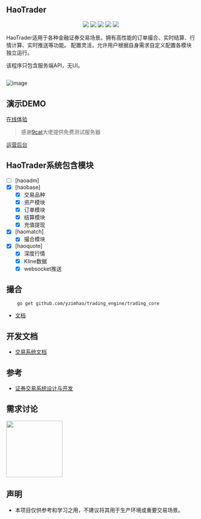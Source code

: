 ## HaoTrader
  
<p align="center">
    <img src="https://img.shields.io/github/stars/yzimhao/trading_engine?style=social">
    <img src="https://img.shields.io/github/forks/yzimhao/trading_engine?style=social">
	<img src="https://img.shields.io/github/issues/yzimhao/trading_engine">
	<img src="https://img.shields.io/github/repo-size/yzimhao/trading_engine">
	<img src="https://img.shields.io/github/license/yzimhao/trading_engine">
</p>

  HaoTrader适用于各种金融证券交易场景。拥有高性能的订单撮合、实时结算、行情计算、实时推送等功能。
  配置灵活，允许用户根据自身需求自定义配置各模块独立运行。

  该程序只包含服务端API，无UI。

##
  ![image](https://github.com/yzimhao/trading_engine/blob/master/document/images/haotrader.png?raw=true)

## 演示DEMO
  <a href="http://144.91.108.90:20001/" target="_blank">在线体验</a> 
  > 感谢[9cat](https://github.com/9cat)大佬提供免费测试服务器 

  <a href="http://144.91.108.90:20010/admin/index" target="_blank">运营后台</a> 



## HaoTrader系统包含模块
  - [ ] [haoadm]
  - [x] [haobase]
    - [x] 交易品种
    - [x] 资产模块
    - [x] 订单模块
    - [x] 结算模块
    - [x] 充值提现

  - [x] [haomatch]
    - [x] 撮合模块

  - [x] [haoquote]
    - [x] 深度行情
    - [x] Kline数据
    - [x] websocket推送

## 撮合
```
    go get github.com/yzimhao/trading_engine/trading_core
```
- <a href="/document/match.md">文档</a>


## 开发文档
- <a href="https://yzimhao.github.io/trading_engine/">交易系统文档</a>



## 参考
- <a href="https://www.liaoxuefeng.com/article/1185272483766752" target="_blank">证券交易系统设计与开发</a>

## 需求讨论
   <img src="https://github.com/yzimhao/trading_engine/blob/master/document/images/wechat.jpg?raw=true" width = "150"/>

## 声明
- 本项目仅供参考和学习之用，不建议将其用于生产环境或重要交易场景。
